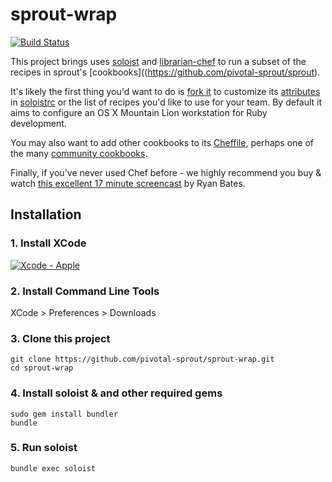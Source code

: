 # sprout-wrap

[![Build Status](https://travis-ci.org/pivotal-sprout/sprout-wrap.png?branch=master)](https://travis-ci.org/pivotal-sprout/sprout-wrap)

This project brings uses [soloist](https://github.com/mkocher/soloist) and 
[librarian-chef](https://github.com/applicationsonline/librarian-chef) to run a subset of the recipes in sprout's [cookbooks]((https://github.com/pivotal-sprout/sprout).

It's likely the first thing you'd want to do is [fork it](https://github.com/pivotal-sprout/sprout-wrap/fork) to 
customize its [attributes](http://docs.opscode.com/chef_overview_attributes.html) in [soloistrc](/soloistrc) or the list of recipes you'd like to use for your team. By default it aims 
to configure an OS X Mountain Lion workstation for Ruby development.

You may also want to add other cookbooks to its [Cheffile](/Cheffile), perhaps one of the many [community cookbooks](http://community.opscode.com/cookbooks).

Finally, if you've never used Chef before - we highly recommend you buy &amp; watch [this excellent 17 minute screencast](http://railscasts.com/episodes/339-chef-solo-basics) by Ryan Bates. 

## Installation

### 1. Install XCode

[![Xcode - Apple](http://r.mzstatic.com/images/web/linkmaker/badge_macappstore-lrg.gif)](https://itunes.apple.com/us/app/xcode/id497799835?mt=12&uo=4)

### 2. Install Command Line Tools
  
  XCode > Preferences > Downloads
  
### 3. Clone this project
  
    git clone https://github.com/pivotal-sprout/sprout-wrap.git
    cd sprout-wrap
  
### 4. Install soloist & and other required gems

    sudo gem install bundler
    bundle

### 5. Run soloist
  
    bundle exec soloist

